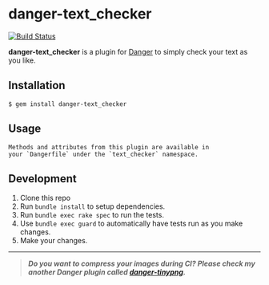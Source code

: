 # danger-text_checker

[![Build Status](https://travis-ci.org/kingcos/danger-text_checker.svg?branch=master)](https://travis-ci.org/kingcos/danger-text_checker)

**danger-text_checker** is a plugin for [Danger](https://danger.systems/swift) to simply check your text as you like.

## Installation

    $ gem install danger-text_checker

## Usage

    Methods and attributes from this plugin are available in
    your `Dangerfile` under the `text_checker` namespace.

## Development

1. Clone this repo
2. Run `bundle install` to setup dependencies.
3. Run `bundle exec rake spec` to run the tests.
4. Use `bundle exec guard` to automatically have tests run as you make changes.
5. Make your changes.

---

> ***Do you want to compress your images during CI? Please check my another Danger plugin called [danger-tinypng](https://github.com/kingcos/danger-tinypng).***
